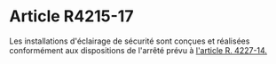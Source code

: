 # Article R4215-17

Les installations d'éclairage de sécurité sont conçues et réalisées conformément aux dispositions de l'arrêté prévu à [l'article R. 4227-14.][1]

 [1]: /affichCodeArticle.do?cidTexte=LEGITEXT000006072050&idArticle=LEGIARTI000018489095&dateTexte=&categorieLien=cid